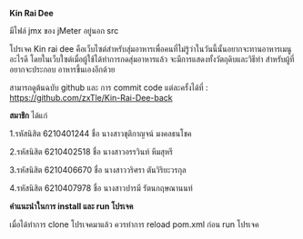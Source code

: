 **Kin Rai Dee**

มีไฟล์ jmx ของ jMeter อยู่นอก src

โปรเจค Kin rai dee คือเว็บไซต์สำหรับสุ่มอาหารเพื่อคนที่ไม่รู้ว่าในวันนี้นั้นอยากจะทานอาหารเมนูอะไรดี
โดยในเว็บใซต์เมื่อผู้ใช้ได้ทำการกดสุ่มอาหารแล้ว จะมีการแสดงทั้งวัตถุดิบและวิธีทำ สำหรับผู้ที่อยากจะประกอบ
อาหารขึ้นเองอีกด้วย

สามารถดูต้นฉบับ github และ การ commit code แต่ละครั้งได้ที่ : https://github.com/zxTle/Kin-Rai-Dee-back 

**สมาชิก** ได้แก่ 
 
1.รหัสนิสิต 6210401244 ชื่อ นางสาวชุติกาญจน์ มงคลธนโชค

2.รหัสนิสิต 6210402518 ชื่อ นางสาวอรรวินท์ หีมสุหรี

3.รหัสนิสิต 6210406670 ชื่อ นางสาววริศรา ตันวิริยะวรกุล

4.รหัสนิสิต 6210407978 ชื่อ นางสาวปารมี รัตนกฤษณานนท์

**คำแนะนำในการ install และ run โปรเจค**

เมื่อได้ทำการ clone โปรเจคมาแล้ว ควรทำการ reload pom.xml ก่อน run โปรเจค
